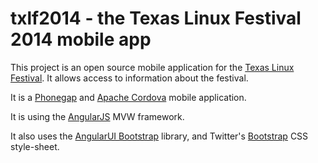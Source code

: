 # txlf2014 - the Texas Linux Festival 2014 mobile app

This project is an open source mobile application for the [Texas Linux Festival](http://www.texaslinuxfest.org/).
It allows access to information about the festival.

It is a [Phonegap](http://phonegap.com/) and [Apache Cordova](http://cordova.apache.org/) mobile application.

It is using the [AngularJS](http://angularjs.org/) MVW framework.

It also uses the [AngularUI Bootstrap](http://angular-ui.github.io/bootstrap/#) library, and Twitter's
[Bootstrap](http://getbootstrap.com/) CSS style-sheet.

